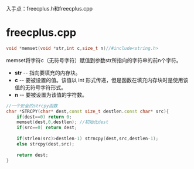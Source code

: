 入手点：freecplus.h和freecplus.cpp

# freecplus.cpp

```cpp
void *memset(void *str,int c,size_t n)//#include<string.h>
```

memset将字符c（无符号字符）赋值到参数str所指向的字符串的前n个字符。

- **str** -- 指向要填充的内存块。
- **c** -- 要被设置的值。该值以 int 形式传递，但是函数在填充内存块时是使用该值的无符号字符形式。
- **n** -- 要被设置为该值的字符数。

```c++
//一个安全的strcpy函数
char *STRCPY(char* dest,const size_t destlen.const char* src){
	if(dest==0) return 0;
    memset(dest,0,destlen);	//初始化dest
    if(src==0) return dest;
    
    if(strlen(src)>destlen-1) strncpy(dest,src,destlen-1);
    else strcpy(dest,src);
    
    return dest;
}
```

